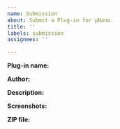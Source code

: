 ```yaml
---
name: Submission
about: Submit a Plug-in for μNano.
title: ''
labels: submission
assignees: ''

---
```


**Plug-in name:**

**Author:**

**Description:**

**Screenshots:**

**ZIP file:**
